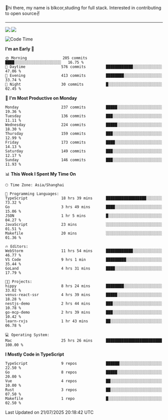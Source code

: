 👋hi there, my name is blkcor,studing for full stack.
Interested in contributing to open source✌️

<hr/>

![](https://github-readme-stats.vercel.app/api?username=blkcor)
<a href="https://github.com/blkcor/github-readme-stats">
    <img align="left" src="https://github-readme-stats.vercel.app/api/top-langs/?username=blkcor&hide=jupyter%20notebook,shaderlab,tex,c%23&langs_count=9" />
</a>


<!--START_SECTION:waka-->
![Code Time](http://img.shields.io/badge/Code%20Time-2%2C271%20hrs%2043%20mins-blue)

**I'm an Early 🐤** 

```text
🌞 Morning                205 commits         ████░░░░░░░░░░░░░░░░░░░░░   16.75 % 
🌆 Daytime                576 commits         ████████████░░░░░░░░░░░░░   47.06 % 
🌃 Evening                413 commits         ████████░░░░░░░░░░░░░░░░░   33.74 % 
🌙 Night                  30 commits          █░░░░░░░░░░░░░░░░░░░░░░░░   02.45 % 
```
📅 **I'm Most Productive on Monday** 

```text
Monday                   237 commits         █████░░░░░░░░░░░░░░░░░░░░   19.36 % 
Tuesday                  136 commits         ███░░░░░░░░░░░░░░░░░░░░░░   11.11 % 
Wednesday                224 commits         █████░░░░░░░░░░░░░░░░░░░░   18.30 % 
Thursday                 159 commits         ███░░░░░░░░░░░░░░░░░░░░░░   12.99 % 
Friday                   173 commits         ████░░░░░░░░░░░░░░░░░░░░░   14.13 % 
Saturday                 149 commits         ███░░░░░░░░░░░░░░░░░░░░░░   12.17 % 
Sunday                   146 commits         ███░░░░░░░░░░░░░░░░░░░░░░   11.93 % 
```


📊 **This Week I Spent My Time On** 

```text
🕑︎ Time Zone: Asia/Shanghai

💬 Programming Languages: 
TypeScript               18 hrs 39 mins      ██████████████████░░░░░░░   73.32 % 
Go                       3 hrs 49 mins       ████░░░░░░░░░░░░░░░░░░░░░   15.06 % 
JSON                     1 hr 5 mins         █░░░░░░░░░░░░░░░░░░░░░░░░   04.27 % 
JavaScript               23 mins             ░░░░░░░░░░░░░░░░░░░░░░░░░   01.51 % 
Makefile                 20 mins             ░░░░░░░░░░░░░░░░░░░░░░░░░   01.36 % 

🔥 Editors: 
WebStorm                 11 hrs 54 mins      ████████████░░░░░░░░░░░░░   46.77 % 
VS Code                  9 hrs 1 min         █████████░░░░░░░░░░░░░░░░   35.44 % 
GoLand                   4 hrs 31 mins       ████░░░░░░░░░░░░░░░░░░░░░   17.79 % 

🐱‍💻 Projects: 
hippy                    8 hrs 24 mins       ████████░░░░░░░░░░░░░░░░░   33.02 % 
venus-react-ssr          4 hrs 39 mins       █████░░░░░░░░░░░░░░░░░░░░   18.28 % 
nestjs-demo              2 hrs 44 mins       ███░░░░░░░░░░░░░░░░░░░░░░   10.78 % 
go-mcp-demo              2 hrs 39 mins       ███░░░░░░░░░░░░░░░░░░░░░░   10.42 % 
learn-rxjs               1 hr 43 mins        ██░░░░░░░░░░░░░░░░░░░░░░░   06.78 % 

💻 Operating System: 
Mac                      25 hrs 26 mins      █████████████████████████   100.00 % 
```

**I Mostly Code in TypeScript** 

```text
TypeScript               9 repos             ██████░░░░░░░░░░░░░░░░░░░   22.50 % 
Go                       8 repos             █████░░░░░░░░░░░░░░░░░░░░   20.00 % 
Vue                      4 repos             ██░░░░░░░░░░░░░░░░░░░░░░░   10.00 % 
Rust                     3 repos             ██░░░░░░░░░░░░░░░░░░░░░░░   07.50 % 
Makefile                 1 repo              █░░░░░░░░░░░░░░░░░░░░░░░░   02.50 % 
```




 Last Updated on 21/07/2025 20:18:42 UTC
<!--END_SECTION:waka-->


